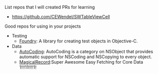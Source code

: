 
List repos that I will created PRs for learning
* https://github.com/CEWendel/SWTableViewCell

Good repos for using in your projects
* Testing
	* [Foundry](https://github.com/smyrgl/Foundry): A library for creating test objects in Objective-C. 
* Data
	* [AutoCoding](https://github.com/nicklockwood/AutoCoding): AutoCoding is a category on NSObject that provides automatic support for NSCoding and NSCopying to every object. 
	* [MagicalRecord]():Super Awesome Easy Fetching for Core Data 1!!!11!!!!1! 
	

